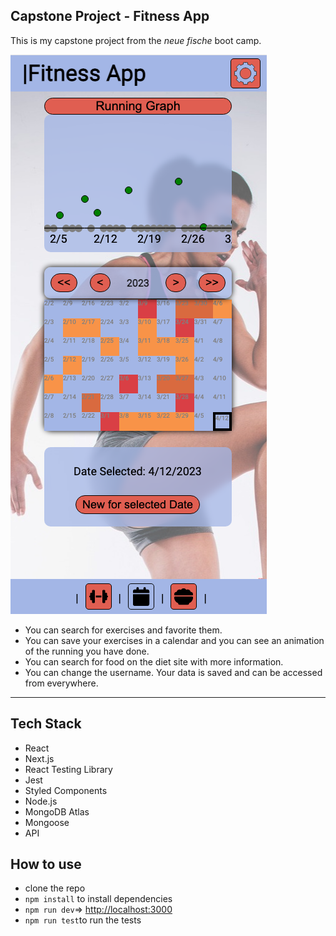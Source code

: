## Capstone Project - Fitness App

This is my capstone project from the _neue fische_ boot camp.

![Fitness App Image](/public/fitness_app.png)

- You can search for exercises and favorite them.
- You can save your exercises in a calendar and you can see an animation of the running you have done.
- You can search for food on the diet site with more information.
- You can change the username. Your data is saved and can be accessed from everywhere.

---

## Tech Stack

- React
- Next.js
- React Testing Library
- Jest
- Styled Components
- Node.js
- MongoDB Atlas
- Mongoose
- API

## How to use

- clone the repo
- `npm install` to install dependencies
- `npm run dev`=> [http://localhost:3000](http://localhost:3000)
- `npm run test`to run the tests

